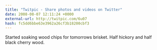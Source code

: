 ```yaml
---
title: "Twitpic - Share photos and videos on Twitter"
date: 2008-08-07 12:11:24 +0000
external-url: http://twitpic.com/6u07
hash: fc5dd6bbe63e3962a26cf3b18200cbf3
---
```


Started soaking wood chips for tomorrows brisket. Half hickory and half black cherry wood.  
